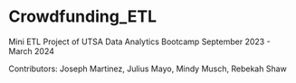 # Crowdfunding_ETL

Mini ETL Project of UTSA Data Analytics Bootcamp September 2023 - March 2024

Contributors: Joseph Martinez, Julius Mayo, Mindy Musch, Rebekah Shaw


